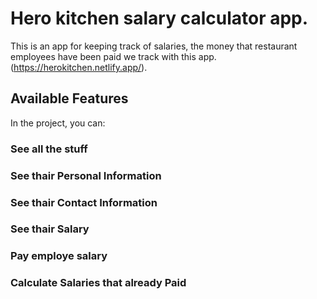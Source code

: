 # Hero kitchen salary calculator app.

This is an app for keeping track of salaries, the money that restaurant employees have been paid we track with this app. (https://herokitchen.netlify.app/).

## Available Features

In the project, you can:

### See all the stuff
### See thair Personal Information
### See thair Contact Information
### See thair Salary
### Pay employe salary
### Calculate Salaries that already Paid

